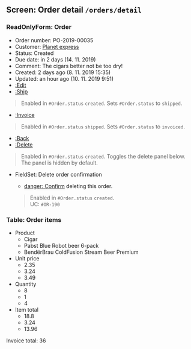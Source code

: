## Screen: Order detail `/orders/detail`

### ReadOnlyForm: Order

- Order number: PO-2019-00035
- Customer: [Planet express](#/customers/detail)
- Status: Created
- Due date: in 2 days (14. 11. 2019)
- Comment: The cigars better not be too dry!
- Created: 2 days ago (8. 11. 2019 15:35)
- Updated: an hour ago (10. 11. 2019 9:51)
- [:Edit](#/orders/edit)
- [:Ship]()

> Enabled in `#Order.status` `created`. Sets `#Order.status` to `shipped`.

- [:Invoice]()

> Enabled in `#Order.status` `shipped`. Sets `#Order.status` to `invoiced`.

- [:Back](#/orders)
- [:Delete]()

> Enabled in `#Order.status` `created`. Toggles the delete panel below. The panel is hidden by default.

- FieldSet: Delete order confirmation
    - [danger: Confirm]() deleting this order.

    > Enabled in `#Order.status` `created`.\
    > UC: `#OR-190`

### Table: Order items

- Product
    - Cigar
    - Pabst Blue Robot beer 6-pack
    - BendërBrau ColdFusion Stream Beer Premium
- Unit price
    - 2.35
    - 3.24
    - 3.49
- Quantity
    - 8
    - 1
    - 4
- Item total
    - 18.8
    - 3.24
    - 13.96

Invoice total: 36

